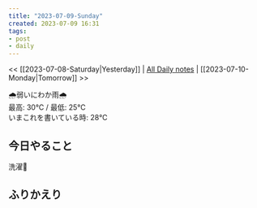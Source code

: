 ```yaml
---
title: "2023-07-09-Sunday"
created: 2023-07-09 16:31
tags:
- post
- daily
---
```


<< [[2023-07-08-Saturday|Yesterday]] | [All Daily notes](/tags/daily) | [[2023-07-10-Monday|Tomorrow]] >>

🌧️弱いにわか雨🌧️  
最高: 30℃ / 最低: 25℃  
いまこれを書いている時: 28℃

## 今日やること

洗濯🧺

## ふりかえり